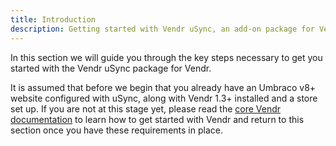 ```yaml
---
title: Introduction
description: Getting started with Vendr uSync, an add-on package for Vendr, the eCommerce solution for Umbraco v8+
---
```


In this section we will guide you through the key steps necessary to get you started with the Vendr uSync package for Vendr.

It is assumed that before we begin that you already have an Umbraco v8+ website configured with uSync, along with Vendr 1.3+ installed and a store set up. If you are not at this stage yet, please read the [core Vendr documentation](../../../../../core/) to learn how to get started with Vendr and return to this section once you have these requirements in place.